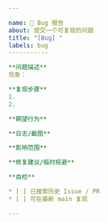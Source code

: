 ```yaml
---

name: 🐞 Bug 报告
about: 提交一个可复现的问题
title: "[Bug] "
labels: bug
-----------

**问题描述**
现象：

**复现步骤**
1.
2.

**期望行为**

**日志/截图**

**影响范围**

**修复建议/临时规避**

**自检**

* [ ] 已搜索历史 Issue / PR
* [ ] 可在最新 main 复现

---
```

